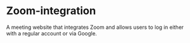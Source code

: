 # Zoom-integration
A meeting website that integrates Zoom and allows users to log in either with a regular account or via Google.
